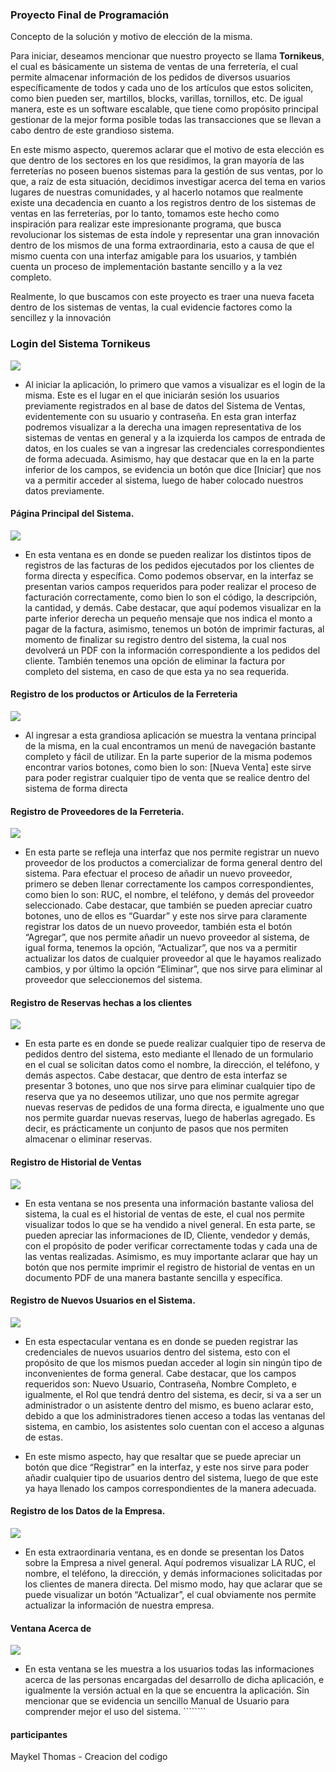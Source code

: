 
### **Proyecto Final de Programación**


Concepto de la solución y motivo de elección de la misma. 

Para iniciar, deseamos mencionar que nuestro proyecto se llama **Tornikeus**, el cual es básicamente un sistema de ventas de una ferretería, el cual permite almacenar información de los pedidos de diversos usuarios específicamente de todos y cada uno de los artículos que estos soliciten, como bien pueden ser, martillos, blocks, varillas, tornillos, etc. De igual manera, este es un software escalable, que tiene como propósito principal gestionar de la mejor forma posible todas las transacciones que se llevan a cabo dentro de este grandioso sistema. 

En este mismo aspecto, queremos aclarar que el motivo de esta elección es que dentro de los sectores en los que residimos, la gran mayoría de las ferreterías no poseen buenos sistemas para la gestión de sus ventas, por lo que, a raíz de esta situación, decidimos investigar acerca del tema en varios lugares de nuestras comunidades, y al hacerlo notamos que realmente existe una decadencia en cuanto a los registros dentro de los sistemas de ventas en las ferreterías, por lo tanto, tomamos este hecho como inspiración para realizar este impresionante programa, que busca revolucionar los sistemas de esta índole y representar una gran innovación dentro de los mismos de una forma extraordinaria, esto a causa de que el mismo cuenta con una interfaz amigable para los usuarios, y también cuenta un proceso de implementación bastante sencillo y a la vez completo. 

Realmente, lo que buscamos con este proyecto es traer una nueva faceta dentro de los sistemas de ventas, la cual evidencie factores como la sencillez y la innovación
### **Login del Sistema Tornikeus**
 ![](https://github.com/maiykt/erwerewr/blob/main/WhatsApp%20Image%202023-04-15%20at%2011.56.25%20PM.jpeg?raw=true) 
 
-  Al iniciar la aplicación, lo primero que vamos a visualizar es el login de la misma. Este es el lugar en el que iniciarán sesión los usuarios previamente registrados en al base de datos del Sistema de Ventas, evidentemente con su usuario y contraseña. En esta gran interfaz podremos visualizar a la derecha una imagen representativa de los sistemas de ventas en general y a la izquierda los campos de entrada de datos, en los cuales se van a ingresar las credenciales correspondientes de forma adecuada. Asimismo, hay que destacar que en la en la parte inferior de los campos, se evidencia un botón que dice [Iniciar] que nos va a permitir acceder al sistema, luego de haber colocado nuestros datos previamente. 
 
####  **Página Principal del Sistema.**
 ![](https://github.com/maiykt/erwerewr/blob/main/WhatsApp%20Image%202023-04-16%20at%2012.32.54%20AM.jpeg?raw=true)
  -  En esta ventana es en donde se pueden realizar los distintos tipos de registros de las facturas de los pedidos ejecutados por los clientes de forma directa y específica. Como podemos observar, en la interfaz se presentan varios campos requeridos para poder realizar el proceso de facturación correctamente, como bien lo son el código, la descripción, la cantidad, y demás. Cabe destacar, que aquí podemos visualizar en la parte inferior derecha un pequeño mensaje que nos indica el monto a pagar de la factura, asimismo, tenemos un botón de imprimir facturas, al momento de finalizar su registro dentro del sistema, la cual nos devolverá un PDF con la información correspondiente a los pedidos del cliente. También tenemos una opción de eliminar la factura por completo del sistema, en caso de que esta ya no sea requerida. 

#### **Registro de los productos or Articulos de la Ferreteria**

 ![](https://github.com/maiykt/erwerewr/blob/main/WhatsApp%20Image%202023-04-16%20at%2012.05.04%20AM.jpeg?raw=true)
- Al ingresar a esta grandiosa aplicación se muestra la ventana principal de la misma, en la cual encontramos un menú de navegación bastante completo y fácil de utilizar. En la parte superior de la misma podemos encontrar varios botones, como bien lo son: [Nueva Venta] este sirve para poder registrar cualquier tipo de venta que se realice dentro del sistema de forma directa

#### **Registro de Proveedores de la Ferreteria.** 

 ![](https://github.com/maiykt/erwerewr/blob/main/WhatsApp%20Image%202023-04-16%20at%2012.29.44%20AM.jpeg?raw=true)
- En esta parte se refleja una interfaz que nos permite registrar un nuevo proveedor de los productos a comercializar de forma general dentro del sistema. Para efectuar el proceso de añadir un nuevo proveedor, primero se deben llenar correctamente los campos correspondientes, como bien lo son: RUC, el nombre, el teléfono, y demás del proveedor seleccionado. Cabe destacar, que también se pueden apreciar cuatro botones, uno de ellos es “Guardar” y este nos  sirve para claramente registrar los datos de un nuevo proveedor, también esta el botón “Agregar”, que nos permite añadir un nuevo proveedor al sistema, de igual forma, tenemos la opción, “Actualizar”, que nos va a permitir actualizar los datos de cualquier  proveedor al que le hayamos realizado cambios, y por último la opción “Eliminar”, que nos sirve para eliminar al proveedor que seleccionemos del sistema. 

#### **Registro de Reservas hechas a los clientes**
 ![](https://github.com/maiykt/erwerewr/blob/main/WhatsApp%20Image%202023-04-16%20at%2012.30.15%20AM.jpeg?raw=true)
 
-  En esta parte es en donde se puede realizar cualquier tipo de reserva de pedidos dentro del sistema, esto mediante el llenado de un formulario en el cual se solicitan datos como el nombre, la dirección, el teléfono, y demás aspectos. Cabe destacar, que dentro de esta interfaz se presentar 3 botones, uno que nos sirve para eliminar cualquier tipo de reserva que ya no deseemos utilizar, uno que nos permite agregar nuevas reservas de pedidos de una forma directa, e igualmente uno que nos permite guardar nuevas reservas, luego de haberlas agregado. Es decir, es prácticamente un conjunto de pasos que nos permiten almacenar o eliminar reservas. 


#### **Registro de Historial de Ventas**
 ![](https://github.com/maiykt/erwerewr/blob/main/WhatsApp%20Image%202023-04-16%20at%2010.19.56%20PM.jpeg?raw=true)

- En esta ventana se nos presenta una información bastante valiosa del sistema, la cual es el historial de ventas de este, el cual nos permite visualizar todos lo que se ha vendido a nivel general. En esta parte, se pueden apreciar las informaciones de ID, Cliente, vendedor y demás, con el propósito de poder verificar correctamente todas y cada una de las ventas realizadas. Asimismo, es muy importante aclarar que hay un botón que nos permite imprimir el registro de historial de ventas en un documento PDF de una manera bastante sencilla y específica. 

#### **Registro de Nuevos Usuarios en el Sistema.**
 ![](https://github.com/maiykt/erwerewr/blob/main/WhatsApp%20Image%202023-04-16%20at%2012.38.09%20AM.jpeg?raw=true)

-  En esta espectacular ventana es en donde se pueden registrar las credenciales de nuevos usuarios dentro del sistema, esto con el propósito de que los mismos puedan acceder al login sin ningún tipo de inconvenientes de forma general. Cabe destacar, que los campos requeridos son: Nuevo Usuario, Contraseña, Nombre Completo, e igualmente, el Rol que tendrá dentro del sistema, es decir, si va a ser un administrador o un asistente dentro del mismo, es bueno aclarar esto, debido a que los administradores tienen acceso a todas las ventanas del sistema, en cambio, los asistentes solo cuentan con el acceso a algunas de estas. 

- En este mismo aspecto, hay que resaltar que se puede apreciar un botón que dice “Registrar” en la interfaz, y este nos sirve para poder añadir cualquier tipo de usuarios dentro del sistema, luego de que este ya haya llenado los campos correspondientes de la manera adecuada.

####  **Registro de los Datos de la Empresa.** 
  ![](https://github.com/maiykt/erwerewr/blob/main/WhatsApp%20Image%202023-04-16%20at%2012.37.11%20AM.jpeg?raw=true)
-   En esta extraordinaria ventana, es en donde se presentan los Datos sobre la Empresa a nivel general. Aquí podremos visualizar LA RUC, el nombre, el teléfono, la dirección, y demás informaciones solicitadas por los clientes de manera directa. Del mismo modo, hay que aclarar que se puede visualizar un botón “Actualizar”, el cual obviamente nos permite actualizar la información de nuestra empresa. 
#### **Ventana Acerca de**
  ![](https://github.com/maiykt/erwerewr/blob/main/WhatsApp%20Image%202023-04-16%20at%2012.38.34%20AM.jpeg?raw=true)
- En esta ventana se les muestra a los usuarios todas las informaciones acerca de las personas encargadas del desarrollo de dicha aplicación, e igualmente la versión actual en la que se encuentra la aplicación. Sin mencionar que se evidencia un sencillo Manual de Usuario para comprender mejor el uso del sistema.   ````````

#### **participantes**

Maykel Thomas - Creacion del codigo
